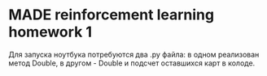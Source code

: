 # MADE reinforcement learning homework 1   
Для запуска ноутбука потребуются два .py файла: в одном реализован метод Double, в другом - Double и подсчет оставшихся карт в колоде.
